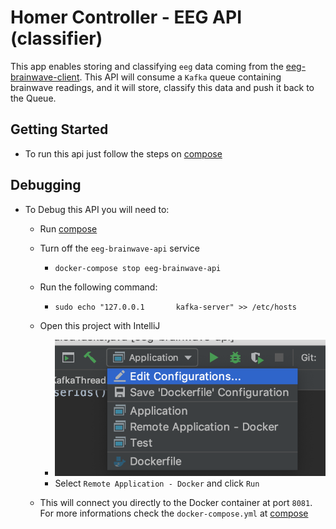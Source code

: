 # Homer Controller - EEG API (classifier)

This app enables storing and classifying `eeg` data coming from the [eeg-brainwave-client](https://github.com/HomeIoTController/eeg-brainwave-client). This API will consume a `Kafka` queue containing brainwave readings, and it will store, classify this data and push it back to the Queue.

## Getting Started

* To run this api just follow the steps on [compose](https://github.com/HomeIoTController/compose)

## Debugging

* To Debug this API you will need to:
  * Run [compose](https://github.com/HomeIoTController/compose)
  * Turn off the `eeg-brainwave-api` service
    * `docker-compose stop eeg-brainwave-api`
  * Run the following command:
    * `sudo echo "127.0.0.1       kafka-server" >> /etc/hosts`
  * Open this project with IntelliJ
    * ![setup_options](./READMEImages/setup_options.png)
    * Select `Remote Application - Docker` and click `Run`

  * This will connect you directly to the Docker container at port `8081`. For more informations check the `docker-compose.yml` at [compose](https://github.com/HomeIoTController/compose)
